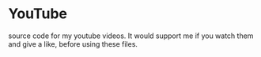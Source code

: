# YouTube
source code for my youtube videos.
It would support me if you watch them and give a like, before using these files.


